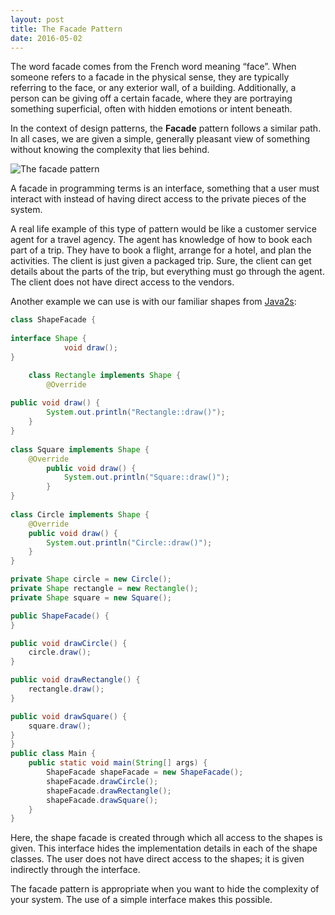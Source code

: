 ```yaml
---
layout: post
title: The Facade Pattern
date: 2016-05-02
---
```


The word facade comes from the French word meaning “face”. When someone refers to a facade in the physical sense, they are typically referring to the face, or any exterior wall, of a building. Additionally, a person can be giving off a certain facade, where they are portraying something superficial, often with hidden emotions or intent beneath. 

In the context of design patterns, the **Facade** pattern follows a similar path. In all cases, we are given a simple, generally pleasant view of something without knowing the complexity that lies behind. 

![The facade pattern](https://www.packtpub.com/sites/default/files/Article-Images/B05180_01.png)

A facade in programming terms is an interface, something that a user must interact with instead of having direct access to the private pieces of the system. 

A real life example of this type of pattern would be like a customer service agent for a travel agency. The agent has knowledge of how to book each part of a trip. They have to book a flight, arrange for a hotel, and plan the activities. The client is just given a packaged trip. Sure, the client can get details about the parts of the trip, but everything must go through the agent. The client does not have direct access to the vendors. 

Another example we can use is with our familiar shapes from [Java2s](http://www.java2s.com/Tutorials/Java/Java_Design_Patterns/0120__Java_Facade_Pattern.htm):

``` java
class ShapeFacade {
    
interface Shape {
            void draw();  
}

    class Rectangle implements Shape {
        @Override
        
public void draw() {
        System.out.println("Rectangle::draw()");
    }
}
  
class Square implements Shape {
    @Override
        public void draw() {
            System.out.println("Square::draw()");
        }   
}
  
class Circle implements Shape {
    @Override
    public void draw() {
        System.out.println("Circle::draw()");
    }
}

private Shape circle = new Circle();
private Shape rectangle = new Rectangle();
private Shape square = new Square();

public ShapeFacade() {
}

public void drawCircle() {
    circle.draw();
}

public void drawRectangle() {
    rectangle.draw();
}

public void drawSquare() {
    square.draw();
}
}
public class Main {
    public static void main(String[] args) {
        ShapeFacade shapeFacade = new ShapeFacade();
        shapeFacade.drawCircle();
        shapeFacade.drawRectangle();
        shapeFacade.drawSquare();
    }
}
```

Here, the shape facade is created through which all access to the shapes is given. This interface hides the implementation details in each of the shape classes. The user does not have direct access to the shapes; it is given indirectly through the interface. 

The facade pattern is appropriate when you want to hide the complexity of your system. The use of a simple interface makes this possible. 
